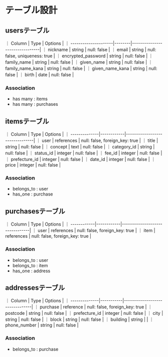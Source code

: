 # テーブル設計

## usersテーブル

｜ Column               | Type   | Options                        |
｜ ---------------------|--------|--------------------------------|
｜ nickname             | string | null: false                    |
｜ email                | string | null: false, uniqueness: true  |
｜ encrypted_password   | string | null: false                    |
｜ family_name          | string | null: false                    |
｜ given_name           | string | null: false                    |
｜ family_name_kana     | string | null: false                    |
｜ given_name_kana      | string | null: false                    |
｜ birth                | date   | null: false                    |

### Association

- has many : items
- has many : purchases

## itemsテーブル

｜ Column        | Type       | Options                        |
｜ --------------|------------|--------------------------------|
｜ user          | references | null: false, foreign_key: true |
｜ title         | string     | null: false                    |
｜ concept       | text       | null: false                    |
｜ category_id   | string     | null: false                    |
｜ status_id     | integer    | null: false                    |
｜ fee_id        | integer    | null: false                    |
｜ prefecture_id | integer    | null: false                    |
｜ date_id       | integer    | null: false                    |
｜ price         | integer    | null: false                    |

### Association

- belongs_to : user
- has_one : purchase

## purchasesテーブル

｜ Column      | Type       | Options                        |
｜ ------------|------------|--------------------------------|
｜ user        | references | null: false, foreign_key: true |
｜ item        | references | null: false, foreign_key: true |

### Association

- belongs_to : user
- belongs_to : item
- has_one : address

## addressesテーブル

｜ Column        | Type      | Options                        |
｜ --------------|-----------|--------------------------------|
｜ purchase      | reference | null: false, foreign_key: true |
｜ postcode      | string    | null: false                    |
｜ prefecture_id | integer   | null: false                    |
｜ city          | string    | null: false                    |
｜ block         | string    | null: false                    |
｜ building      | string    |                                |
｜ phone_number  | string    | null: false                    |

### Association

- belongs_to : purchase


